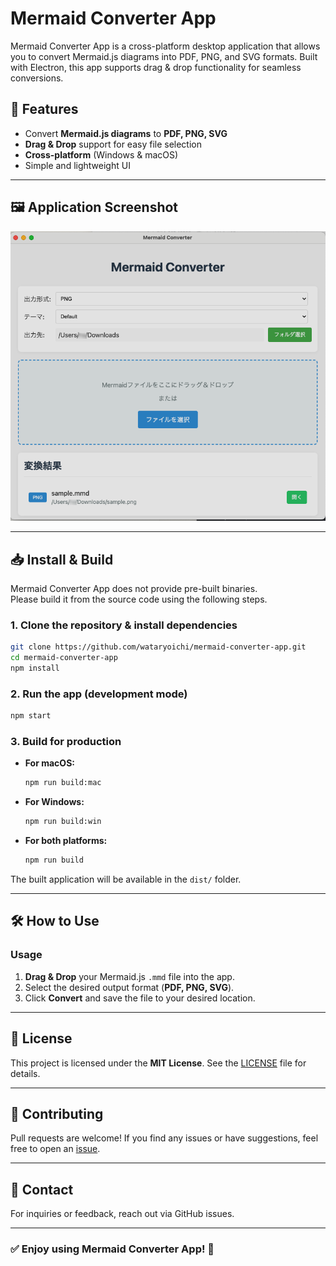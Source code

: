 # Mermaid Converter App

Mermaid Converter App is a cross-platform desktop application that allows you to convert Mermaid.js diagrams into PDF, PNG, and SVG formats. Built with Electron, this app supports drag & drop functionality for seamless conversions.

## 🚀 Features
- Convert **Mermaid.js diagrams** to **PDF, PNG, SVG**
- **Drag & Drop** support for easy file selection
- **Cross-platform** (Windows & macOS)
- Simple and lightweight UI

---

## 🖼️ Application Screenshot

![Mermaid Converter App Screenshot](images/screenshot.png)

---

## 📥 Install & Build

Mermaid Converter App does not provide pre-built binaries.  
Please build it from the source code using the following steps.

### **1. Clone the repository & install dependencies**
```sh
git clone https://github.com/wataryoichi/mermaid-converter-app.git
cd mermaid-converter-app
npm install
```

### **2. Run the app (development mode)**
```sh
npm start
```

### **3. Build for production**
- **For macOS:**
  ```sh
  npm run build:mac
  ```
- **For Windows:**
  ```sh
  npm run build:win
  ```
- **For both platforms:**
  ```sh
  npm run build
  ```

The built application will be available in the `dist/` folder.

---

## 🛠 How to Use

### **Usage**
1. **Drag & Drop** your Mermaid.js `.mmd` file into the app.
2. Select the desired output format (**PDF, PNG, SVG**).
3. Click **Convert** and save the file to your desired location.

---

## 📜 License
This project is licensed under the **MIT License**. See the [LICENSE](./LICENSE) file for details.

---

## 🤝 Contributing
Pull requests are welcome! If you find any issues or have suggestions, feel free to open an [issue](https://github.com/wataryoichi/mermaid-converter-app/issues).

---

## 📧 Contact
For inquiries or feedback, reach out via GitHub issues.

---

### ✅ Enjoy using Mermaid Converter App! 🎉
